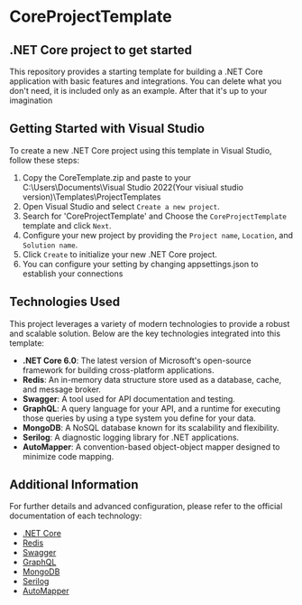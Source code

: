 # CoreProjectTemplate

## .NET Core project to get started

This repository provides a starting template for building a .NET Core application with basic features and integrations. You can delete what you don't need, it is included only as an example. After that it's up to your imagination

## Getting Started with Visual Studio

To create a new .NET Core project using this template in Visual Studio, follow these steps:

1. Copy the CoreTemplate.zip and paste to your C:\Users\Documents\Visual Studio 2022(Your visiual studio version)\Templates\ProjectTemplates
2. Open Visual Studio and select `Create a new project`.
3. Search for 'CoreProjectTemplate' and Choose the `CoreProjectTemplate` template and click `Next`.
4. Configure your new project by providing the `Project name`, `Location`, and `Solution name`.
5. Click `Create` to initialize your new .NET Core project.
6. You can configure your setting by changing appsettings.json to establish your connections
## Technologies Used

This project leverages a variety of modern technologies to provide a robust and scalable solution. Below are the key technologies integrated into this template:

- **.NET Core 6.0**: The latest version of Microsoft's open-source framework for building cross-platform applications.
- **Redis**: An in-memory data structure store used as a database, cache, and message broker.
- **Swagger**: A tool used for API documentation and testing.
- **GraphQL**: A query language for your API, and a runtime for executing those queries by using a type system you define for your data.
- **MongoDB**: A NoSQL database known for its scalability and flexibility.
- **Serilog**: A diagnostic logging library for .NET applications.
- **AutoMapper**: A convention-based object-object mapper designed to minimize code mapping.

## Additional Information

For further details and advanced configuration, please refer to the official documentation of each technology:

- [.NET Core](https://docs.microsoft.com/en-us/dotnet/core/)
- [Redis](https://redis.io/documentation)
- [Swagger](https://swagger.io/docs/)
- [GraphQL](https://graphql.org/learn/)
- [MongoDB](https://docs.mongodb.com/)
- [Serilog](https://serilog.net/)
- [AutoMapper](https://automapper.org/)

